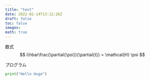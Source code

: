 ```yaml
---
title: "test"
date: 2022-02-14T13:12:26Z
draft: false
toc: false
images:
math: true
---
```


数式
$$ i\hbar\frac{\partial{\psi}}{\partial{t}} = \mathcal{H} \psi $$ 

プログラム
```python
print("Hello Hugo")
```



